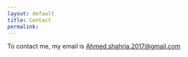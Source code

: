 ```yaml
---
layout: default
title: Contact
permalink:
---
```


To contact me, my email is Ahmed.shahria.2017@gmail.com
